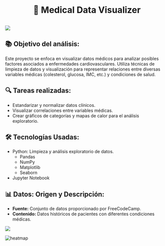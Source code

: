 <!--h2 without bottom border-->
<div id="user-content-toc">
  <ul align="center">
    <summary><h1 style="display: inline-block"> 🏥 Medical Data Visualizer </h1></summary>
  </ul>
</div>

<!--horizontal divider(gradiant)-->
<img src="https://user-images.githubusercontent.com/73097560/115834477-dbab4500-a447-11eb-908a-139a6edaec5c.gif">


<!--Intro start-->
## 📚 Objetivo del análisis:
Este proyecto se enfoca en visualizar datos médicos para analizar posibles factores asociados a enfermedades cardiovasculares. Utiliza técnicas de limpieza de datos y visualización para representar relaciones entre diversas variables médicas (colesterol, glucosa, IMC, etc.) y condiciones de salud.

## 🔍 Tareas realizadas:
- Estandarizar y normalizar datos clínicos.
- Visualizar correlaciones entre variables médicas.
- Crear gráficos de categorías y mapas de calor para el análisis exploratorio.

## 🛠 Tecnologías Usadas:
- Python: Limpieza y análisis exploratorio de datos.
  - Pandas
  - NumPy
  - Matplotlib 
  - Seaborn
- Jupyter Notebook

## 📊 Datos: Origen y Descripción:

- **Fuente:** Conjunto de datos proporcionado por FreeCodeCamp.
- **Contenido:** Datos históricos de pacientes con diferentes condiciones médicas.


<!--horizontal divider(gradiant)-->
<img src="https://user-images.githubusercontent.com/73097560/115834477-dbab4500-a447-11eb-908a-139a6edaec5c.gif">


![heatmap](https://github.com/user-attachments/assets/e7ad62a3-c9cc-420b-9d0b-8899905b500a)

